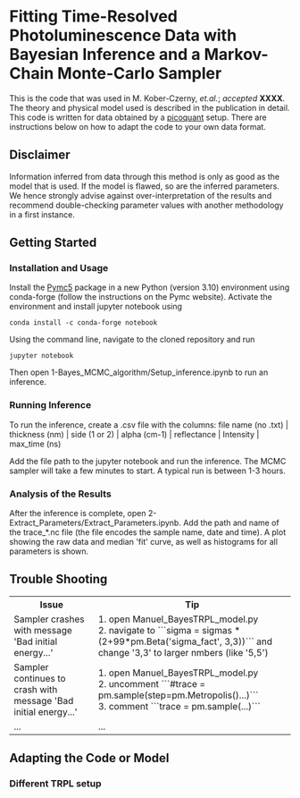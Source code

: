 # Fitting Time-Resolved Photoluminescence Data with Bayesian Inference and a Markov-Chain Monte-Carlo Sampler

This is the code that was used in M. Kober-Czerny, <i>et.al.</i>; <i>accepted</i> <b>XXXX</b>.
The theory and physical model used is described in the publication in detail.
This code is written for data obtained by a [picoquant](https://www.picoquant.com) setup. There are instructions below on how to adapt the code to your own data format.

## Disclaimer

Information inferred from data through this method is only as good as the model that is used. If the model is flawed, so are the 
inferred parameters. We hence strongly advise against over-interpretation of the results and recommend double-checking parameter
values with another methodology in a first instance.


## Getting Started
### Installation and Usage
Install the [Pymc5](https://www.pymc.io/projects/docs/en/latest/installation.html) package in a new Python (version 3.10) environment using conda-forge (follow the instructions on the Pymc website).
Activate the environment and install jupyter notebook using
```
conda install -c conda-forge notebook
```
Using the command line, navigate to the cloned repository and run

```
jupyter notebook
```
Then open 1-Bayes_MCMC_algorithm/Setup_inference.ipynb to run an inference.

### Running Inference
To run the inference, create a .csv file with the columns:
file name (no .txt)  |  thickness (nm)  |  side (1 or 2)  |  alpha (cm-1)  |  reflectance  |  Intensity  |  max_time (ns)

Add the file path to the jupyter notebook and run the inference.
The MCMC sampler will take a few minutes to start. A typical run is between 1-3 hours.

### Analysis of the Results
After the inference is complete, open 2-Extract_Parameters/Extract_Parameters.ipynb.
Add the path and name of the trace_*.nc file (the file encodes the sample name, date and time).
A plot showing the raw data and median 'fit' curve, as well as histograms for all parameters is shown.


## Trouble Shooting

<table  style="width:100%">
  <tr>
    <th style="width:30%">Issue</th>
    <th>Tip</th>
  </tr>
  <tr>
    <td>Sampler crashes with message 'Bad initial energy...'</td>
    <td>1. open Manuel_BayesTRPL_model.py <br>
    2. navigate to ```sigma = sigmas * (2+99*pm.Beta('sigma_fact', 3,3))``` and change '3,3' to larger nmbers (like '5,5') </td>
  </tr>
  <tr>
    <td>Sampler continues to crash with message 'Bad initial energy...'</td>
    <td>1. open Manuel_BayesTRPL_model.py <br>
    2. uncomment ```#trace = pm.sample(step=pm.Metropolis()...)``` <br> 
    3. comment ```trace = pm.sample(...)``` </td>
  </tr>
  <tr>
    <td>...</td>
    <td>... </td>
  </tr>
</table>

## Adapting the Code or Model
### Different TRPL setup


